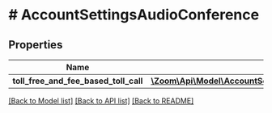 # # AccountSettingsAudioConference

## Properties

Name | Type | Description | Notes
------------ | ------------- | ------------- | -------------
**toll_free_and_fee_based_toll_call** | [**\Zoom\Api\Model\AccountSettingsAudioConferenceTollFreeAndFeeBasedTollCall**](AccountSettingsAudioConferenceTollFreeAndFeeBasedTollCall.md) |  | [optional]

[[Back to Model list]](../../README.md#models) [[Back to API list]](../../README.md#endpoints) [[Back to README]](../../README.md)
